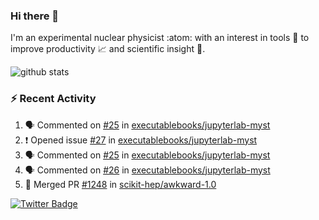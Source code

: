 ### Hi there 👋 

I'm an experimental nuclear physicist :atom: with an interest in tools :wrench: to improve productivity :chart_with_upwards_trend: and scientific insight :telescope:.

![github stats](https://github-readme-stats.vercel.app/api?username=agoose77&show_icons=true&hide_rank=true&hide_title=true&bg_color=30,e76445,904e95&text_color=efe3ec&icon_color=efe3ec)
<!--
**agoose77/agoose77** is a ✨ _special_ ✨ repository because its `README.md` (this file) appears on your GitHub profile.

Here are some ideas to get you started:

- 🔭 I’m currently working on ...
- 🌱 I’m currently learning ...
- 👯 I’m looking to collaborate on ...
- 🤔 I’m looking for help with ...
- 💬 Ask me about ...
- 📫 How to reach me: ...
- 😄 Pronouns: ...
- ⚡ Fun fact: ...
-->

### :zap: Recent Activity
<!--START_SECTION:activity-->
1. 🗣 Commented on [#25](https://github.com/executablebooks/jupyterlab-myst/issues/25) in [executablebooks/jupyterlab-myst](https://github.com/executablebooks/jupyterlab-myst)
2. ❗️ Opened issue [#27](https://github.com/executablebooks/jupyterlab-myst/issues/27) in [executablebooks/jupyterlab-myst](https://github.com/executablebooks/jupyterlab-myst)
3. 🗣 Commented on [#25](https://github.com/executablebooks/jupyterlab-myst/issues/25) in [executablebooks/jupyterlab-myst](https://github.com/executablebooks/jupyterlab-myst)
4. 🗣 Commented on [#26](https://github.com/executablebooks/jupyterlab-myst/issues/26) in [executablebooks/jupyterlab-myst](https://github.com/executablebooks/jupyterlab-myst)
5. 🎉 Merged PR [#1248](https://github.com/scikit-hep/awkward-1.0/pull/1248) in [scikit-hep/awkward-1.0](https://github.com/scikit-hep/awkward-1.0)
<!--END_SECTION:activity-->


[![Twitter Badge](https://img.shields.io/twitter/follow/agoose77?style=flat-square&logo=Twitter&logoColor=white&color=cornflowerblue)](https://twitter.com/agoose77)
